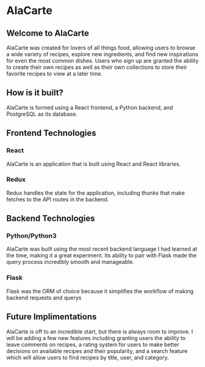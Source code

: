 # AlaCarte

## Welcome to AlaCarte

AlaCarte was created for lovers of all things food, allowing users to browse a wide variety of recipes, explore new ingredients, and find new inspirations for even the most common dishes. Users who sign up are granted the ability to create their own recipes as well as their own collections to store their favorite recipes to view at a later time.

## How is it built?

AlaCarte is formed using a React frontend, a Python backend, and PostgreSQL as its database. 

## Frontend Technologies 

### React

AlaCarte is an application that is built using React and React libraries.

### Redux

Redux handles the state for the application, including thunks that make fetches to the API routes in the backend.

## Backend Technologies

### Python/Python3

AlaCarte was built using the most recent backend language I had learned at the time, making it a great experiment. Its ability to pair with Flask made the query process incredibly smooth and manageable.

### Flask

Flask was the ORM of choice because it simplifies the workflow of making backend requests and querys

## Future Implimentations

AlaCarte is off to an incredible start, but there is always room to improve. I will be adding a few new features including granting users the ability to leave comments on recipes, a rating system for users to make better decisions on available recipes and their popularity, and a search feature which will allow users to find recipes by title, user, and category.



